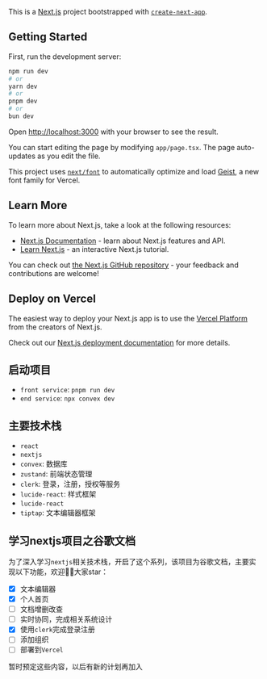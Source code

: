 This is a [Next.js](https://nextjs.org) project bootstrapped with [`create-next-app`](https://nextjs.org/docs/app/api-reference/cli/create-next-app).

## Getting Started

First, run the development server:

```bash
npm run dev
# or
yarn dev
# or
pnpm dev
# or
bun dev
```

Open [http://localhost:3000](http://localhost:3000) with your browser to see the result.

You can start editing the page by modifying `app/page.tsx`. The page auto-updates as you edit the file.

This project uses [`next/font`](https://nextjs.org/docs/app/building-your-application/optimizing/fonts) to automatically optimize and load [Geist](https://vercel.com/font), a new font family for Vercel.

## Learn More

To learn more about Next.js, take a look at the following resources:

- [Next.js Documentation](https://nextjs.org/docs) - learn about Next.js features and API.
- [Learn Next.js](https://nextjs.org/learn) - an interactive Next.js tutorial.

You can check out [the Next.js GitHub repository](https://github.com/vercel/next.js) - your feedback and contributions are welcome!

## Deploy on Vercel

The easiest way to deploy your Next.js app is to use the [Vercel Platform](https://vercel.com/new?utm_medium=default-template&filter=next.js&utm_source=create-next-app&utm_campaign=create-next-app-readme) from the creators of Next.js.

Check out our [Next.js deployment documentation](https://nextjs.org/docs/app/building-your-application/deploying) for more details.

## 启动项目

- `front service`: `pnpm run dev`
- `end service`: `npx convex dev`

## 主要技术栈

- `react`
- `nextjs`
- `convex`: 数据库
- `zustand`: 前端状态管理
- `clerk`: 登录，注册，授权等服务
- `lucide-react`: 样式框架
- `lucide-react`
- `tiptap`: 文本编辑器框架

## 学习nextjs项目之谷歌文档

为了深入学习`nextjs`相关技术栈，开启了这个系列，该项目为谷歌文档，主要实现以下功能，欢迎👏🏻大家star：

- [x] 文本编辑器
- [x] 个人首页
- [ ] 文档增删改查
- [ ] 实时协同，完成相关系统设计
- [x] 使用`clerk`完成登录注册
- [ ] 添加组织
- [ ] 部署到`Vercel`

暂时预定这些内容，以后有新的计划再加入
